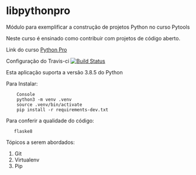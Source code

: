 # libpythonpro
Módulo para exemplificar a construção de projetos Python no curso Pytools

Neste curso é ensinado como contribuir com projetos de código aberto.

Link do curso [Python Pro](https://python.pro.br)

Configuração do Travis-ci 
[![Build Status](https://travis-ci.com/romilsonlemes/libpythonpro.svg?branch=master)](https://travis-ci.com/romilsonlemes/libpythonpro)


Esta aplicação suporta a versão 3.8.5 do Python

Para Instalar:

````
    Console
    python3 -m venv .venv 
    source .venv/bin/activate
    pip install -r requirements-dev.txt
````

Para conferir a qualidade do código:
 ```
    flaske8
```



Tópicos a serem abordados:
1. Git
2. Virtualenv
3. Pip